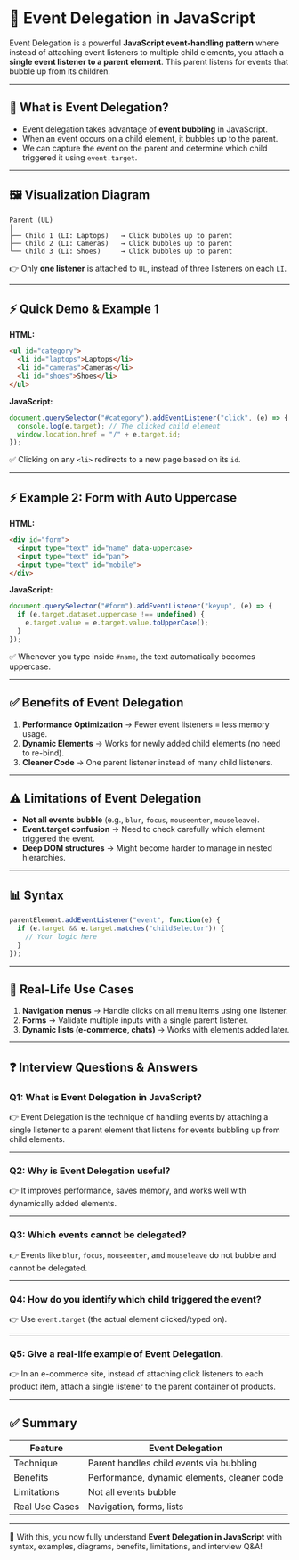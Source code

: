 # 🎯 Event Delegation in JavaScript

Event Delegation is a powerful **JavaScript event-handling pattern** where instead of attaching event listeners to multiple child elements, you attach a **single event listener to a parent element**. This parent listens for events that bubble up from its children.

---

## 📌 What is Event Delegation?

* Event delegation takes advantage of **event bubbling** in JavaScript.
* When an event occurs on a child element, it bubbles up to the parent.
* We can capture the event on the parent and determine which child triggered it using `event.target`.

---

## 🖼️ Visualization Diagram

```
Parent (UL)
│
├── Child 1 (LI: Laptops)   → Click bubbles up to parent
├── Child 2 (LI: Cameras)   → Click bubbles up to parent
└── Child 3 (LI: Shoes)     → Click bubbles up to parent
```

👉 Only **one listener** is attached to `UL`, instead of three listeners on each `LI`.

---

## ⚡ Quick Demo & Example 1

**HTML:**

```html
<ul id="category">
  <li id="laptops">Laptops</li>
  <li id="cameras">Cameras</li>
  <li id="shoes">Shoes</li>
</ul>
```

**JavaScript:**

```js
document.querySelector("#category").addEventListener("click", (e) => {
  console.log(e.target); // The clicked child element
  window.location.href = "/" + e.target.id;
});
```

✅ Clicking on any `<li>` redirects to a new page based on its `id`.

---

## ⚡ Example 2: Form with Auto Uppercase

**HTML:**

```html
<div id="form">
  <input type="text" id="name" data-uppercase>
  <input type="text" id="pan">
  <input type="text" id="mobile">
</div>
```

**JavaScript:**

```js
document.querySelector("#form").addEventListener("keyup", (e) => {
  if (e.target.dataset.uppercase !== undefined) {
    e.target.value = e.target.value.toUpperCase();
  }
});
```

✅ Whenever you type inside `#name`, the text automatically becomes uppercase.

---

## ✅ Benefits of Event Delegation

1. **Performance Optimization** → Fewer event listeners = less memory usage.
2. **Dynamic Elements** → Works for newly added child elements (no need to re-bind).
3. **Cleaner Code** → One parent listener instead of many child listeners.

---

## ⚠️ Limitations of Event Delegation

* **Not all events bubble** (e.g., `blur`, `focus`, `mouseenter`, `mouseleave`).
* **Event.target confusion** → Need to check carefully which element triggered the event.
* **Deep DOM structures** → Might become harder to manage in nested hierarchies.

---

## 📊 Syntax

```js
parentElement.addEventListener("event", function(e) {
  if (e.target && e.target.matches("childSelector")) {
    // Your logic here
  }
});
```

---

## 📝 Real-Life Use Cases

1. **Navigation menus** → Handle clicks on all menu items using one listener.
2. **Forms** → Validate multiple inputs with a single parent listener.
3. **Dynamic lists (e-commerce, chats)** → Works with elements added later.

---

## ❓ Interview Questions & Answers

### Q1: What is Event Delegation in JavaScript?

👉 Event Delegation is the technique of handling events by attaching a single listener to a parent element that listens for events bubbling up from child elements.

---

### Q2: Why is Event Delegation useful?

👉 It improves performance, saves memory, and works well with dynamically added elements.

---

### Q3: Which events cannot be delegated?

👉 Events like `blur`, `focus`, `mouseenter`, and `mouseleave` do not bubble and cannot be delegated.

---

### Q4: How do you identify which child triggered the event?

👉 Use `event.target` (the actual element clicked/typed on).

---

### Q5: Give a real-life example of Event Delegation.

👉 In an e-commerce site, instead of attaching click listeners to each product item, attach a single listener to the parent container of products.

---

## ✅ Summary

| Feature        | Event Delegation                            |
| -------------- | ------------------------------------------- |
| Technique      | Parent handles child events via bubbling    |
| Benefits       | Performance, dynamic elements, cleaner code |
| Limitations    | Not all events bubble                       |
| Real Use Cases | Navigation, forms, lists                    |

---

🚀 With this, you now fully understand **Event Delegation in JavaScript** with syntax, examples, diagrams, benefits, limitations, and interview Q\&A!

